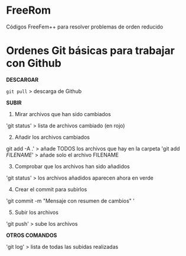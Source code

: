 # FreeRom
Códigos FreeFem++ para resolver problemas de orden reducido


# Ordenes Git básicas para trabajar con Github

**DESCARGAR**

`git pull`  > descarga de Github

**SUBIR**
1. Mirar archivos que han sido cambiados

'git status' > lista de archivos cambiado (en rojo)

2. Añadir los archivos cambiados

git add -A .' > añade TODOS los archivos que hay en la carpeta
'git add *FILENAME*' > añade solo el archivo FILENAME

3. Comprobar que los archivos han sido añadidos

'git status' > los archivos añadidos aparecen ahora en verde

4. Crear el commit para subirlos

'git commit -m "Mensaje con resumen de cambios" '

5. Subir los archivos

'git push' > sube los archivos

**OTROS COMANDOS**

'git log' > lista de todas las subidas realizadas